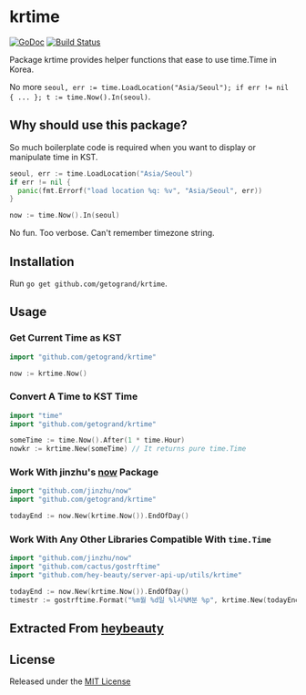 # krtime

[![GoDoc](https://godoc.org/github.com/getogrand/krtime?status.svg)](https://godoc.org/github.com/getogrand/krtime)
[![Build Status](https://travis-ci.org/getogrand/krtime.svg?branch=master)](https://travis-ci.org/getogrand/krtime)

Package krtime provides helper functions that ease to use time.Time in Korea.

No more `seoul, err := time.LoadLocation("Asia/Seoul"); if err != nil { ... }; t := time.Now().In(seoul)`.

## Why should use this package?

So much boilerplate code is required when you want to display or manipulate time in KST.

```go
seoul, err := time.LoadLocation("Asia/Seoul")
if err != nil {
  panic(fmt.Errorf("load location %q: %v", "Asia/Seoul", err))
}

now := time.Now().In(seoul)
```

No fun. Too verbose. Can't remember timezone string.

## Installation

Run `go get github.com/getogrand/krtime`.

## Usage

### Get Current Time as KST

```go
import "github.com/getogrand/krtime"

now := krtime.Now()
```

### Convert A Time to KST Time

```go
import "time"
import "github.com/getogrand/krtime"

someTime := time.Now().After(1 * time.Hour)
nowkr := krtime.New(someTime) // It returns pure time.Time
```

### Work With jinzhu's [now](https://github.com/jinzhu/now) Package

```go
import "github.com/jinzhu/now"
import "github.com/getogrand/krtime"

todayEnd := now.New(krtime.Now()).EndOfDay()
```

### Work With Any Other Libraries Compatible With `time.Time`

```go
import "github.com/jinzhu/now"
import "github.com/cactus/gostrftime"
import "github.com/hey-beauty/server-api-up/utils/krtime"

todayEnd := now.New(krtime.Now()).EndOfDay()
timestr := gostrftime.Format("%m월 %d일 %l시%M분 %p", krtime.New(todayEnd))
```

## Extracted From [heybeauty](https://heybeauty.me)

## License

Released under the [MIT License](https://github.com/getogrand/krtime/blob/master/License)
